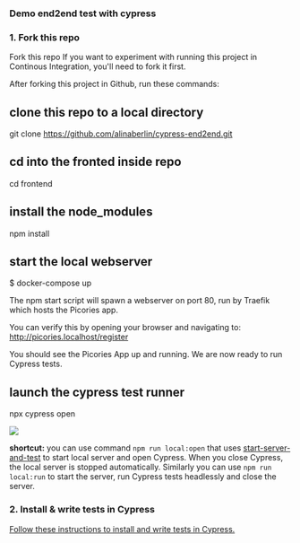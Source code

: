 ### Demo end2end test with cypress




### 1. Fork this repo


Fork this repo
If you want to experiment with running this project in Continous Integration, you'll need to fork it first.

After forking this project in Github, run these commands:

## clone this repo to a local directory
git clone https://github.com/alinaberlin/cypress-end2end.git

## cd into the fronted inside repo
cd frontend

## install the node_modules
npm install

## start the local webserver
$ docker-compose up

The npm start script will spawn a webserver on port 80, run by Traefik which hosts the Picories app.

You can verify this by opening your browser and navigating to: http://picories.localhost/register

You should see the Picories App up and running. We are now ready to run Cypress tests.

## launch the cypress test runner
npx cypress open


![](cypress.gif)


**shortcut:** you can use command `npm run local:open` that uses [start-server-and-test](https://github.com/bahmutov/start-server-and-test) to start local server and open Cypress. When you close Cypress, the local server is stopped automatically. Similarly you can use `npm run local:run` to start the server, run Cypress tests headlessly and close the server.

### 2. Install & write tests in Cypress

[Follow these instructions to install and write tests in Cypress.](https://on.cypress.io/installing-cypress)
